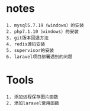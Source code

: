 # notes
    1. mysql5.7.19（windows）的安装
    2. php7.1.10（windows）的安装
    3. git版本回退方法
    4. redis源码安装
    5. supervisor的安装
    6. laravel项目部署遇到的问题
# Tools
    1. 添加远程保存图片函数
    2. 添加laravel常用函数